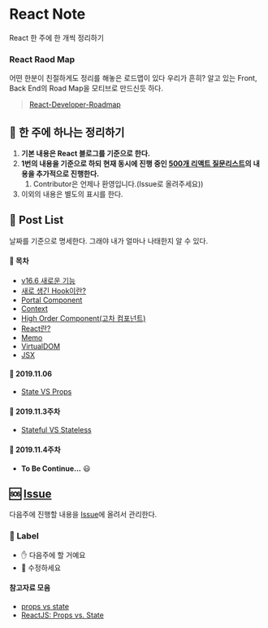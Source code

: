 # **React Note**

React 한 주에 한 개씩 정리하기

### **React Raod Map**

어떤 한분이 친절하게도 정리를 해놓은 로드맵이 있다 우리가 흔히? 알고 있는 Front, Back End의 Road Map을 모티브로 만드신듯 하다.

> [React-Developer-Roadmap](https://github.com/adam-golab/react-developer-roadmap)

## :pushpin: 한 주에 하나는 정리하기

1. **기본 내용은 React 블로그를 기준으로 한다.**
2. **1번의 내용을 기준으로 하되 현재 동시에 진행 중인 [500개 리액트 질문리스트](https://github.com/SeonHyungJo/reactjs-interview-questions-korean)의 내용을 추가적으로 진행한다.**
   1. Contributor은 언제나 환영입니다.(Issue로 올려주세요))
3. 이외의 내용은 별도의 표시를 한다.

## :page_with_curl: Post List

날짜를 기준으로 명세한다. 그래야 내가 얼마나 나태한지 알 수 있다.

#### :calendar: 목차

- [v16.6 새로운 기능](/Posts/Version-16.6.md)
- [새로 생긴 Hook이란?](/Posts/Hook.md)
- [Portal Component](/Posts/Portal-Component.md)
- [Context](/Posts/Context.md)
- [High Order Component(고차 컴포넌트)](/Posts/High-Order-Componrnt.md)
- [React란?](/Posts/React.md)
- [Memo](/Posts/Memo.md)
- [VirtualDOM](/Posts/VirtualDOM.md)
- [JSX](/Posts/JSX.md)

#### :calendar: 2019.11.06

- [State VS Props](/Posts/StateVSProps.md)

#### :calendar: 2019.11.3주차

- [Stateful VS Stateless](/Posts/Stateful-Stateless.md)

#### :calendar: 2019.11.4주차

- **To Be Continue...** :smiley:

## :sos: [Issue](https://github.com/SeonHyungJo/React-Dev-Note/issues)

다음주에 진행할 내용을 [Issue](https://github.com/SeonHyungJo/React-Dev-Note/issues)에 올려서 관리한다.

### :construction: Label

- :raised_hand: 다음주에 할 거예요
- :pencil: 수정하세요

#### 참고자료 모음

- [props vs state](https://github.com/uberVU/react-guide/blob/master/props-vs-state.md)
- [ReactJS: Props vs. State](https://lucybain.com/blog/2016/react-state-vs-pros/)